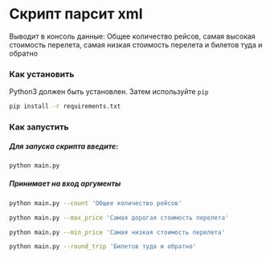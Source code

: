 # Скрипт парсит xml

Выводит в консоль данные: Общее количество рейсов, самая высокая стоимость перелета, самая низкая стоимость перелета и билетов туда и обратно


### Как установить
Python3 должен быть установлен. Затем используйте `pip`

```bash
pip install -r requirements.txt
```

### Как запустить

##### Для запуска скрипта введите:

```bash
python main.py
```

##### Принимает на вход аргументы

```bash
python main.py --count 'Общее количество рейсов'
```

```bash
python main.py --max_price 'Самая дорогая стоимость перелета'
```

```bash
python main.py --min_price 'Самая низкая стоимость перелета'
```

```bash
python main.py --round_trip 'Билетов туда и обратно'
```